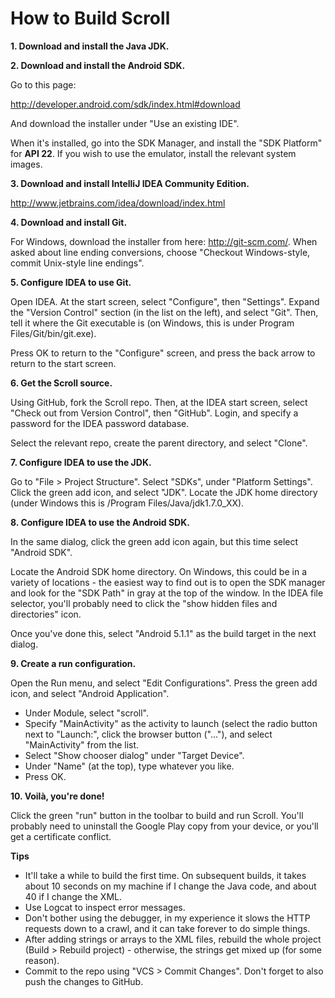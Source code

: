 How to Build Scroll
===================

**1\. Download and install the Java JDK.**

**2\. Download and install the Android SDK.**

Go to this page:

http://developer.android.com/sdk/index.html#download

And download the installer under "Use an existing IDE".

When it's installed, go into the SDK Manager, and install the "SDK Platform" for **API 22**. If you wish to use the emulator, install the relevant system images.

**3\. Download and install IntelliJ IDEA Community Edition.**

http://www.jetbrains.com/idea/download/index.html

**4\. Download and install Git.**

For Windows, download the installer from here: http://git-scm.com/. When asked about line ending conversions, choose "Checkout Windows-style, commit Unix-style line endings".

**5\. Configure IDEA to use Git.**

Open IDEA. At the start screen, select "Configure", then "Settings". Expand the "Version Control" section (in the list on the left), and select "Git". Then, tell it where the Git executable is (on Windows, this is under Program Files/Git/bin/git.exe).

Press OK to return to the "Configure" screen, and press the back arrow to return to the start screen.

**6\. Get the Scroll source.**

Using GitHub, fork the Scroll repo. Then, at the IDEA start screen, select "Check out from Version Control", then "GitHub". Login, and specify a password for the IDEA password database.

Select the relevant repo, create the parent directory, and select "Clone".

**7\. Configure IDEA to use the JDK.**

Go to "File > Project Structure". Select "SDKs", under "Platform Settings". Click the green add icon, and select "JDK". Locate the JDK home directory (under Windows this is /Program Files/Java/jdk1.7.0_XX).

**8\. Configure IDEA to use the Android SDK.**

In the same dialog, click the green add icon again, but this time select "Android SDK".

Locate the Android SDK home directory. On Windows, this could be in a variety of locations - the easiest way to find out is to open the SDK manager and look for the "SDK Path" in gray at the top of the window. In the IDEA file selector, you'll probably need to click the "show hidden files and directories" icon.

Once you've done this, select "Android 5.1.1" as the build target in the next dialog.

**9\. Create a run configuration.**

Open the Run menu, and select "Edit Configurations". Press the green add icon, and select "Android Application".

* Under Module, select "scroll".
* Specify "MainActivity" as the activity to launch (select the radio button next to "Launch:", click the browser button ("..."), and select "MainActivity" from the list.
* Select "Show chooser dialog" under "Target Device".
* Under "Name" (at the top), type whatever you like.
* Press OK.

**10\. Voilà, you're done!**

Click the green "run" button in the toolbar to build and run Scroll. You'll probably need to uninstall the Google Play copy from your device, or you'll get a certificate conflict.

**Tips**

* It'll take a while to build the first time. On subsequent builds, it takes about 10 seconds on my machine if I change the Java code, and about 40 if I change the XML.
* Use Logcat to inspect error messages.
* Don't bother using the debugger, in my experience it slows the HTTP requests down to a crawl, and it can take forever to do simple things.
* After adding strings or arrays to the XML files, rebuild the whole project (Build > Rebuild project) - otherwise, the strings get mixed up (for some reason).
* Commit to the repo using "VCS > Commit Changes". Don't forget to also push the changes to GitHub.
